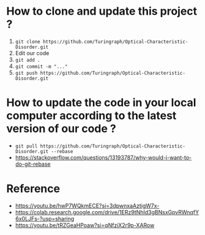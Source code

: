 # How to clone and update this project ?

1.  `git clone https://github.com/Turingraph/Optical-Characteristic-Disorder.git`
2.  Edit our code
3.  `git add .`
4.  `git commit -m "..."`
5.  `git push https://github.com/Turingraph/Optical-Characteristic-Disorder.git`

# How to update the code in your local computer according to the latest version of our code ?

-   `git pull https://github.com/Turingraph/Optical-Characteristic-Disorder.git --rebase`
-   https://stackoverflow.com/questions/13193787/why-would-i-want-to-do-git-rebase

# Reference

-   https://youtu.be/hwP7WQkmECE?si=3dpwnxaAztigW7x-
-   https://colab.research.google.com/drive/1ERz9tNhId3gBNsxGpvRWnqfY6x0LJFs-?usp=sharing
-   https://youtu.be/tRZGeaHPoaw?si=qNfziX2r9p-XARow
